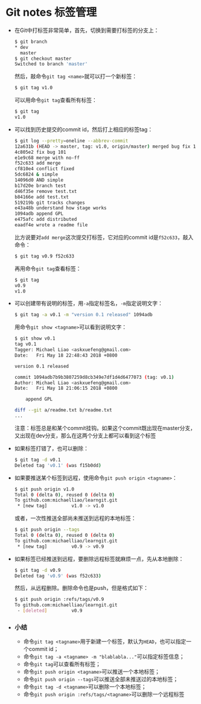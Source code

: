 # Git notes 标签管理

* 在Git中打标签非常简单，首先，切换到需要打标签的分支上：

  ```bash
  $ git branch
  * dev
    master
  $ git checkout master
  Switched to branch 'master'
  ```

  然后，敲命令`git tag <name>`就可以打一个新标签：

  ```bash
  $ git tag v1.0
  ```

  可以用命令`git tag`查看所有标签：

  ```bash
  $ git tag
  v1.0
  ```

* 可以找到历史提交的commit id，然后打上相应的标签tag：

  ```bash
  $ git log --pretty=oneline --abbrev-commit
  12a631b (HEAD -> master, tag: v1.0, origin/master) merged bug fix 101
  4c805e2 fix bug 101
  e1e9c68 merge with no-ff
  f52c633 add merge
  cf810e4 conflict fixed
  5dc6824 & simple
  14096d0 AND simple
  b17d20e branch test
  d46f35e remove test.txt
  b84166e add test.txt
  519219b git tracks changes
  e43a48b understand how stage works
  1094adb append GPL
  e475afc add distributed
  eaadf4e wrote a readme file
  ```

  比方说要对`add merge`这次提交打标签，它对应的commit id是`f52c633`，敲入命令：

  ```bash
  $ git tag v0.9 f52c633
  ```

  再用命令`git tag`查看标签：

  ```bash
  $ git tag
  v0.9
  v1.0
  ```

* 可以创建带有说明的标签，用`-a`指定标签名，`-m`指定说明文字：

  ```bash
  $ git tag -a v0.1 -m "version 0.1 released" 1094adb
  ```

  用命令`git show <tagname>`可以看到说明文字：

  ```bash
  $ git show v0.1
  tag v0.1
  Tagger: Michael Liao <askxuefeng@gmail.com>
  Date:   Fri May 18 22:48:43 2018 +0800
  
  version 0.1 released
  
  commit 1094adb7b9b3807259d8cb349e7df1d4d6477073 (tag: v0.1)
  Author: Michael Liao <askxuefeng@gmail.com>
  Date:   Fri May 18 21:06:15 2018 +0800
  
      append GPL
  
  diff --git a/readme.txt b/readme.txt
  ...
  ```

   注意：标签总是和某个commit挂钩。如果这个commit既出现在master分支，又出现在dev分支，那么在这两个分支上都可以看到这个标签

* 如果标签打错了，也可以删除：

  ```bash
  $ git tag -d v0.1
  Deleted tag 'v0.1' (was f15b0dd)
  ```

* 如果要推送某个标签到远程，使用命令`git push origin <tagname>`：

  ```bash
  $ git push origin v1.0
  Total 0 (delta 0), reused 0 (delta 0)
  To github.com:michaelliao/learngit.git
   * [new tag]         v1.0 -> v1.0
  ```

  或者，一次性推送全部尚未推送到远程的本地标签：

  ```bash
  $ git push origin --tags
  Total 0 (delta 0), reused 0 (delta 0)
  To github.com:michaelliao/learngit.git
   * [new tag]         v0.9 -> v0.9
  ```

* 如果标签已经推送到远程，要删除远程标签就麻烦一点，先从本地删除：

  ```bash
  $ git tag -d v0.9
  Deleted tag 'v0.9' (was f52c633)
  ```

  然后，从远程删除。删除命令也是push，但是格式如下：

  ```bash
  $ git push origin :refs/tags/v0.9
  To github.com:michaelliao/learngit.git
   - [deleted]         v0.9
  ```

* ### 小结

  - 命令`git tag <tagname>`用于新建一个标签，默认为`HEAD`，也可以指定一个commit id；
  - 命令`git tag -a <tagname> -m "blablabla..."`可以指定标签信息；
  - 命令`git tag`可以查看所有标签；
  - 命令`git push origin <tagname>`可以推送一个本地标签；
  - 命令`git push origin --tags`可以推送全部未推送过的本地标签；
  - 命令`git tag -d <tagname>`可以删除一个本地标签；
  - 命令`git push origin :refs/tags/<tagname>`可以删除一个远程标签